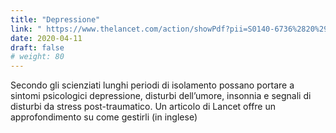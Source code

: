 ```yaml
---
title: "Depressione"
link: " https://www.thelancet.com/action/showPdf?pii=S0140-6736%2820%2930460-8#page=2"
date: 2020-04-11
draft: false
# weight: 80
---
```


Secondo gli scienziati lunghi periodi di isolamento possano portare a sintomi psicologici depressione, disturbi dell’umore, insonnia e segnali di disturbi da stress post-traumatico. Un articolo di Lancet offre un approfondimento su come gestirli (in inglese)
